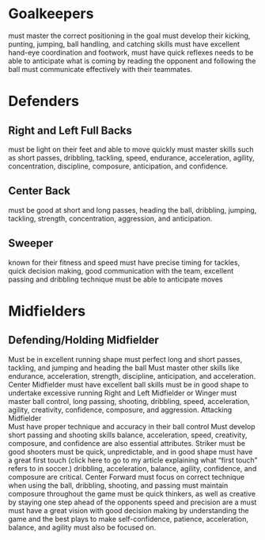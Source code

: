 # Goalkeepers
must master the correct positioning in the goal 
must develop their kicking, punting, jumping, ball handling, and catching skills
must have excellent hand-eye coordination and footwork, 
must have quick reflexes 
needs to be able to anticipate what is coming by reading the opponent and following the ball 
must communicate effectively with their teammates.  

# Defenders
## Right and Left Full Backs 
must be light on their feet and able to move quickly 
must master skills such as short passes, dribbling, tackling, speed, endurance, acceleration, agility, concentration, discipline, composure, anticipation, and confidence.

## Center Back
must be good at short and long passes, heading the ball, dribbling, jumping, tackling, strength, concentration, aggression, and anticipation.

## Sweeper 
known for their fitness and speed 
must have precise timing for tackles, quick decision making, good communication with the team, excellent passing and dribbling technique
must be able to anticipate moves 

# Midfielders
## Defending/Holding Midfielder 
Must be in excellent running shape
must perfect long and short passes, tackling, and jumping and heading the ball 
Must master other skills like endurance, acceleration, strength, discipline, anticipation, and acceleration. 
Center Midfielder 
must have excellent ball skills 
must be in good shape to undertake excessive running
Right and Left Midfielder or Winger 
must master ball control, long passing, shooting, dribbling, speed, acceleration, agility, creativity, confidence, composure, and aggression.
Attacking Midfielder  
Must have proper technique and accuracy in their ball control
Must develop short passing and shooting skills
balance, acceleration, speed, creativity, composure, and confidence are also essential attributes. 
Striker 
must be good shooters
must be quick, unpredictable, and in good shape 
must have a great first touch (click here to go to my article explaining what “first touch” refers to in soccer.)
dribbling, acceleration, balance, agility, confidence, and composure are critical. 
Center Forward 
must focus on correct technique when using the ball, dribbling, shooting, and passing 
must maintain composure throughout the game 
must be quick thinkers, as well as creative by staying one step ahead of the opponents
speed and precision are a must 
must have a great vision with good decision making by understanding the game and the best plays to make 
self-confidence, patience, acceleration, balance, and agility must also be focused on. 
